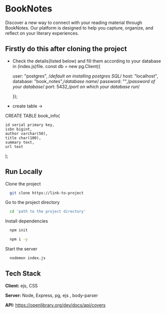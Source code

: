 
# BookNotes

Discover a new way to connect with your reading material through BookNotes. Our platform is designed to help you capture, organize, and reflect on your literary experiences.


## Firstly do this after cloning the project

* Check the details(listed below) and fill them according to your database in (index.js)file.
const db = new pg.Client({

    user: "postgres", /*default on installing postgres SQL*/
    host: "localhost",
    database: "book_notes",/*database name*/
    password: "",/*password of your database*/
    port: 5432,/*port on which your database run*/
  
  });

* create table ->

CREATE TABLE book_info(

	id serial primary key,
	isbn bigint,
	author varchar(50),
	title char(100),
	summary text,
	url text
);
  




## Run Locally

Clone the project

```bash
  git clone https://link-to-project
```

Go to the project directory

```bash
  cd 'path to the project directory'
```

Install dependencies

```bash
  npm init
```
```bash
  npm i -y
```

Start the server

```bash
  nodemon index.js
```


## Tech Stack

**Client:** ejs, CSS

**Server:** Node, Express, pg, ejs , body-parser

**API:** https://openlibrary.org/dev/docs/api/covers
